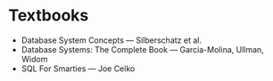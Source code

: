 # Textbooks

- Database System Concepts — Silberschatz et al.
- Database Systems: The Complete Book — Garcia-Molina, Ullman, Widom
- SQL For Smarties — Joe Celko
